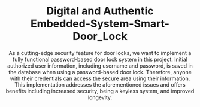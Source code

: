 

<p align="center">
  <h1 align="center">Digital and Authentic 
    <br />
    Embedded-System-Smart-Door_Lock</h1>
     <p align="center">
As a cutting-edge security feature for door locks, we want to implement a fully functional password-based door lock system in this project. Initial authorized user information, including username and password, is saved in the database when using a password-based door lock. Therefore, anyone with their credentials can access the secure area using their information. This implementation addresses the aforementioned issues and offers benefits including increased security, being a keyless system, and improved longevity.
  </p>

</p>
<div align="center">

</div>
